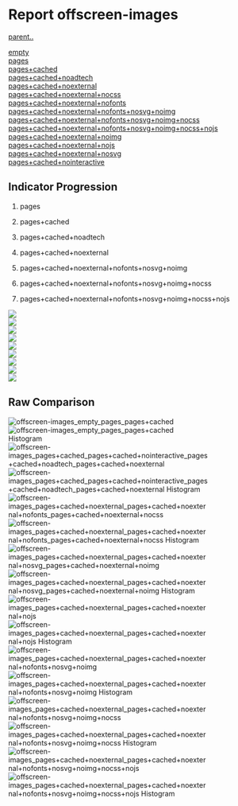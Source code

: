 # Report offscreen-images

[parent..](./..)  

[empty](./empty/)  
[pages](./pages/)  
[pages+cached](./pages+cached/)  
[pages+cached+noadtech](./pages+cached+noadtech/)  
[pages+cached+noexternal](./pages+cached+noexternal/)  
[pages+cached+noexternal+nocss](./pages+cached+noexternal+nocss/)  
[pages+cached+noexternal+nofonts](./pages+cached+noexternal+nofonts/)  
[pages+cached+noexternal+nofonts+nosvg+noimg](./pages+cached+noexternal+nofonts+nosvg+noimg/)  
[pages+cached+noexternal+nofonts+nosvg+noimg+nocss](./pages+cached+noexternal+nofonts+nosvg+noimg+nocss/)  
[pages+cached+noexternal+nofonts+nosvg+noimg+nocss+nojs](./pages+cached+noexternal+nofonts+nosvg+noimg+nocss+nojs/)  
[pages+cached+noexternal+noimg](./pages+cached+noexternal+noimg/)  
[pages+cached+noexternal+nojs](./pages+cached+noexternal+nojs/)  
[pages+cached+noexternal+nosvg](./pages+cached+noexternal+nosvg/)  
[pages+cached+nointeractive](./pages+cached+nointeractive/)  

## Indicator Progression

1. pages

2. pages+cached

3. pages+cached+noadtech

4. pages+cached+noexternal

5. pages+cached+noexternal+nofonts+nosvg+noimg

6. pages+cached+noexternal+nofonts+nosvg+noimg+nocss

7. pages+cached+noexternal+nofonts+nosvg+noimg+nocss+nojs



![](./progession_score:mean_score:median.png)  
![](./progession_mean_median.png)  
![](./progession_min_max.png)  
![](./progession_range_p90range.png)  
![](./progession_stddev_p90stddev_skewness.png)  
![](./progession_eccentricity_p90eccentricity.png)  
![](./progession_quanta_p90quanta.png)  
![](./progession_quantaRatio_p90quantaRatio.png)  
![](./progession_outlandishness.png)  

## Raw Comparison

![offscreen-images_empty_pages_pages+cached](./offscreen-images_empty_pages_pages+cached.png)  
![offscreen-images_empty_pages_pages+cached Histogram](./offscreen-images_empty_pages_pages+cached+hist.png)  
![offscreen-images_pages+cached_pages+cached+nointeractive_pages+cached+noadtech_pages+cached+noexternal](./offscreen-images_pages+cached_pages+cached+nointeractive_pages+cached+noadtech_pages+cached+noexternal.png)  
![offscreen-images_pages+cached_pages+cached+nointeractive_pages+cached+noadtech_pages+cached+noexternal Histogram](./offscreen-images_pages+cached_pages+cached+nointeractive_pages+cached+noadtech_pages+cached+noexternal+hist.png)  
![offscreen-images_pages+cached+noexternal_pages+cached+noexternal+nofonts_pages+cached+noexternal+nocss](./offscreen-images_pages+cached+noexternal_pages+cached+noexternal+nofonts_pages+cached+noexternal+nocss.png)  
![offscreen-images_pages+cached+noexternal_pages+cached+noexternal+nofonts_pages+cached+noexternal+nocss Histogram](./offscreen-images_pages+cached+noexternal_pages+cached+noexternal+nofonts_pages+cached+noexternal+nocss+hist.png)  
![offscreen-images_pages+cached+noexternal_pages+cached+noexternal+nosvg_pages+cached+noexternal+noimg](./offscreen-images_pages+cached+noexternal_pages+cached+noexternal+nosvg_pages+cached+noexternal+noimg.png)  
![offscreen-images_pages+cached+noexternal_pages+cached+noexternal+nosvg_pages+cached+noexternal+noimg Histogram](./offscreen-images_pages+cached+noexternal_pages+cached+noexternal+nosvg_pages+cached+noexternal+noimg+hist.png)  
![offscreen-images_pages+cached+noexternal_pages+cached+noexternal+nojs](./offscreen-images_pages+cached+noexternal_pages+cached+noexternal+nojs.png)  
![offscreen-images_pages+cached+noexternal_pages+cached+noexternal+nojs Histogram](./offscreen-images_pages+cached+noexternal_pages+cached+noexternal+nojs+hist.png)  
![offscreen-images_pages+cached+noexternal_pages+cached+noexternal+nofonts+nosvg+noimg](./offscreen-images_pages+cached+noexternal_pages+cached+noexternal+nofonts+nosvg+noimg.png)  
![offscreen-images_pages+cached+noexternal_pages+cached+noexternal+nofonts+nosvg+noimg Histogram](./offscreen-images_pages+cached+noexternal_pages+cached+noexternal+nofonts+nosvg+noimg+hist.png)  
![offscreen-images_pages+cached+noexternal_pages+cached+noexternal+nofonts+nosvg+noimg+nocss](./offscreen-images_pages+cached+noexternal_pages+cached+noexternal+nofonts+nosvg+noimg+nocss.png)  
![offscreen-images_pages+cached+noexternal_pages+cached+noexternal+nofonts+nosvg+noimg+nocss Histogram](./offscreen-images_pages+cached+noexternal_pages+cached+noexternal+nofonts+nosvg+noimg+nocss+hist.png)  
![offscreen-images_pages+cached+noexternal_pages+cached+noexternal+nofonts+nosvg+noimg+nocss+nojs](./offscreen-images_pages+cached+noexternal_pages+cached+noexternal+nofonts+nosvg+noimg+nocss+nojs.png)  
![offscreen-images_pages+cached+noexternal_pages+cached+noexternal+nofonts+nosvg+noimg+nocss+nojs Histogram](./offscreen-images_pages+cached+noexternal_pages+cached+noexternal+nofonts+nosvg+noimg+nocss+nojs+hist.png)  

<style>
  img {
    max-width: 80%;
  }
</style>
      
